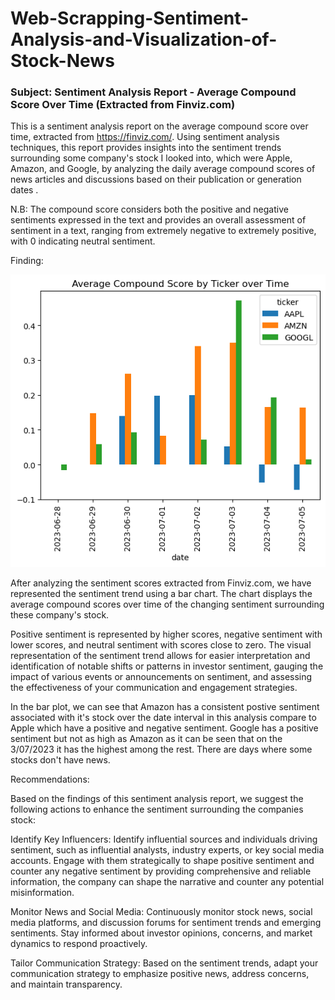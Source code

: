 # Web-Scrapping-Sentiment-Analysis-and-Visualization-of-Stock-News

### Subject: Sentiment Analysis Report - Average Compound Score Over Time (Extracted from Finviz.com) 

This is a sentiment analysis report on the average compound score over time, extracted from https://finviz.com/. Using sentiment analysis techniques, this report provides insights into the sentiment trends surrounding some company's stock I looked into, which were Apple, Amazon, and Google, by analyzing the daily average compound scores of news articles and discussions based on their publication or generation dates .

N.B: The compound score considers both the positive and negative sentiments expressed in the text and provides an overall assessment of sentiment in a text, ranging from extremely negative to extremely positive, with 0 indicating neutral sentiment.

Finding:

![sent_img](https://github.com/Gifty44/Web-Scrapping-and-Sentiment-Analysis/blob/b8ee7d81f3fce5057bbb64c72eb7f709bab38b42/sent_img.png?raw=true)


After analyzing the sentiment scores extracted from Finviz.com, we have represented the sentiment trend using a bar chart. The chart displays the average compound scores over time of the changing sentiment surrounding these company's stock.

Positive sentiment is represented by higher scores, negative sentiment with lower scores, and neutral sentiment with scores close to zero. The visual representation of the sentiment trend allows for easier interpretation and identification of notable shifts or patterns in investor sentiment, gauging the impact of various events or announcements on sentiment, and assessing the effectiveness of your communication and engagement strategies.

In the bar plot, we can see that Amazon has a consistent postive sentiment associated with it's stock over the date interval in this analysis compare to Apple which have a positive and negative sentiment. Google has a positive sentiment but not as high as Amazon as it can be seen that on the 3/07/2023 it has the highest among the rest. There are days where some stocks don't have news. 

Recommendations:

Based on the findings of this sentiment analysis report, we suggest the following actions to enhance the sentiment surrounding the companies stock:

Identify Key Influencers: Identify influential sources and individuals driving sentiment, such as influential analysts, industry experts, or key social media accounts. Engage with them strategically to shape positive sentiment and counter any negative sentiment by providing comprehensive and reliable information, the company can shape the narrative and counter any potential misinformation.

Monitor News and Social Media: Continuously monitor stock news, social media platforms, and discussion forums for sentiment trends and emerging sentiments. Stay informed about investor opinions, concerns, and market dynamics to respond proactively.

Tailor Communication Strategy: Based on the sentiment trends, adapt your communication strategy to emphasize positive news, address concerns, and maintain transparency. 







